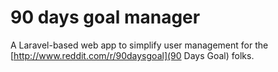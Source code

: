 # 90 days goal manager

A Laravel-based web app to simplify user management for the [http://www.reddit.com/r/90daysgoal](90 Days Goal) folks.